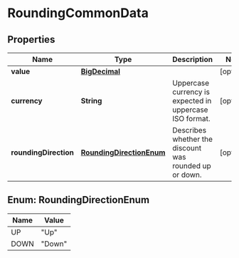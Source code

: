 # RoundingCommonData

## Properties
Name | Type | Description | Notes
------------ | ------------- | ------------- | -------------
**value** | [**BigDecimal**](BigDecimal.md) |  |  [optional]
**currency** | **String** | Uppercase currency is expected in uppercase ISO format. |  [optional]
**roundingDirection** | [**RoundingDirectionEnum**](#RoundingDirectionEnum) | Describes whether the discount was rounded up or down. |  [optional]

<a name="RoundingDirectionEnum"></a>
## Enum: RoundingDirectionEnum
Name | Value
---- | -----
UP | &quot;Up&quot;
DOWN | &quot;Down&quot;
